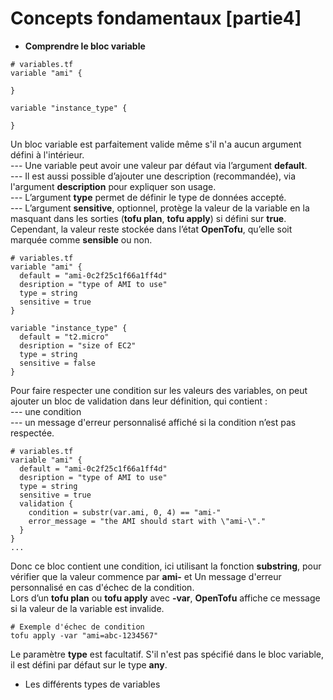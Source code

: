 # Concepts fondamentaux [partie4]

- **Comprendre le bloc variable**

```
# variables.tf
variable "ami" {

}

variable "instance_type" {

}
```

Un bloc variable est parfaitement valide même s'il n'a aucun argument défini à l'intérieur. <br>
--- Une variable peut avoir une valeur par défaut via l’argument **default**. <br>
--- Il est aussi possible d’ajouter une description (recommandée), via l'argument **description** pour expliquer son usage. <br>
--- L’argument **type** permet de définir le type de données accepté. <br>
--- L’argument **sensitive**, optionnel, protège la valeur de la variable en la masquant dans les sorties (**tofu plan**, **tofu apply**) si défini sur **true**. Cependant, la valeur reste stockée dans l’état **OpenTofu**, qu’elle soit marquée comme **sensible** ou non.

```
# variables.tf
variable "ami" {
  default = "ami-0c2f25c1f66a1ff4d"
  desription = "type of AMI to use"
  type = string
  sensitive = true
}

variable "instance_type" {
  default = "t2.micro"
  desription = "size of EC2"
  type = string
  sensitive = false
}
```

Pour faire respecter une condition sur les valeurs des variables, on peut ajouter un bloc de validation dans leur définition, qui contient : <br>
--- une condition <br>
--- un message d'erreur personnalisé affiché si la condition n’est pas respectée.

```
# variables.tf
variable "ami" {
  default = "ami-0c2f25c1f66a1ff4d"
  desription = "type of AMI to use"
  type = string
  sensitive = true
  validation {
    condition = substr(var.ami, 0, 4) == "ami-"
    error_message = "the AMI should start with \"ami-\"."
  }
}
...
```

Donc ce bloc contient une condition, ici utilisant la fonction **substring**, pour vérifier que la valeur commence par **ami-** et Un message d'erreur personnalisé en cas d'échec de la condition. <br>
Lors d’un **tofu plan** ou **tofu apply** avec **-var**, **OpenTofu** affiche ce message si la valeur de la variable est invalide.

```
# Exemple d'échec de condition
tofu apply -var "ami=abc-1234567"
```

Le paramètre **type** est facultatif. S'il n'est pas spécifié dans le bloc variable, il est défini par défaut sur le type **any**.

- Les différents types de variables
